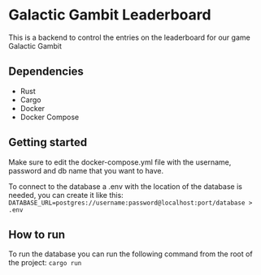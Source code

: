 # Galactic Gambit Leaderboard
This is a backend to control the entries on the leaderboard for our game Galactic Gambit

## Dependencies
- Rust
- Cargo
- Docker
- Docker Compose

## Getting started
Make sure to edit the docker-compose.yml file with the username, password and db name that you want to have.

To connect to the database a .env with the location of the database is needed, you can create it like this:
```DATABASE_URL=postgres://username:password@localhost:port/database > .env```

## How to run
To run the database you can run the following command from the root of the project:
```cargo run```
